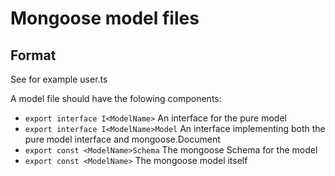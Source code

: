 # Mongoose model files

## Format
See for example user.ts

A model file should have the folowing components:

 - `export interface I<ModelName>`
    An interface for the pure model
 - `export interface I<ModelName>Model`
    An interface implementing both the pure model interface and mongoose.Document
 - `export const <ModelName>Schema`
    The mongoose Schema for the model
 - `export const <ModelName>`
    The mongoose model itself
